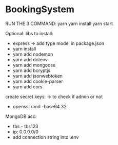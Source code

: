 # BookingSystem

RUN THE 3 COMMAND:
  yarn
  yarn install
  yarn start

Optional:
  libs to install:
  - express -> add type model in package.json
  - yarn install
  - yarn add nodemon
  - yarn add dotenv
  - yarn add mongoose
  - yarn add bcryptjs
  - yarn add jsonwebtoken
  - yarn add cookie-parser
  - yarn add cors

  create secret keys: -> to check if admin or not
  - openssl rand -base64 32 

  MongoDB acc:
  - tbs - tbs123
  - ip: 0.0.0.0/0
  - add connection string into .env
